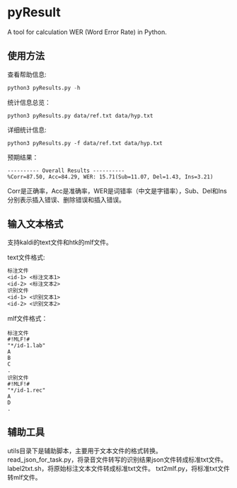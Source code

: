 # pyResult
A tool for calculation WER (Word Error Rate) in Python.

## 使用方法

查看帮助信息:
```python
python3 pyResults.py -h
```

统计信息总览：
```
python3 pyResults.py data/ref.txt data/hyp.txt
```

详细统计信息:
```
python3 pyResults.py -f data/ref.txt data/hyp.txt
```

预期结果：
```
---------- Overall Results ----------
%Corr=87.50, Acc=84.29, WER: 15.71(Sub=11.07, Del=1.43, Ins=3.21)
```
Corr是正确率，Acc是准确率，WER是词错率（中文是字错率），Sub、Del和Ins分别表示插入错误、删除错误和插入错误。

## 输入文本格式
支持kaldi的text文件和htk的mlf文件。

text文件格式:
```txt
标注文件
<id-1> <标注文本1>
<id-2> <标注文本2>
识别文件
<id-1> <识别文本1>
<id-2> <识别文本2>
```

mlf文件格式：
```
标注文件
#!MLF!#
"*/id-1.lab"
A
B
C
.
识别文件
#!MLF!#
"*/id-1.rec"
A
D
.
```

## 辅助工具
utils目录下是辅助脚本，主要用于文本文件的格式转换。
read_json_for_task.py，将录音文件转写的识别结果json文件转成标准txt文件。
label2txt.sh，将原始标注文本文件转成标准txt文件。
txt2mlf.py，将标准txt文件转mlf文件。
